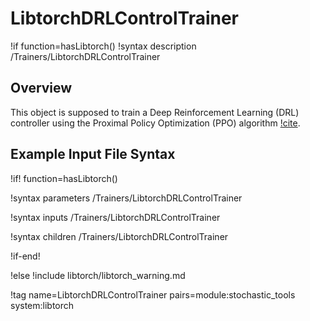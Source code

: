 # LibtorchDRLControlTrainer

!if function=hasLibtorch()
!syntax description /Trainers/LibtorchDRLControlTrainer

## Overview

This object is supposed to train a Deep Reinforcement Learning (DRL) controller
using the Proximal Policy Optimization (PPO) algorithm [!cite](schulman2017proximal).

## Example Input File Syntax

!if! function=hasLibtorch()

!syntax parameters /Trainers/LibtorchDRLControlTrainer

!syntax inputs /Trainers/LibtorchDRLControlTrainer

!syntax children /Trainers/LibtorchDRLControlTrainer

!if-end!

!else
!include libtorch/libtorch_warning.md

!tag name=LibtorchDRLControlTrainer pairs=module:stochastic_tools system:libtorch
